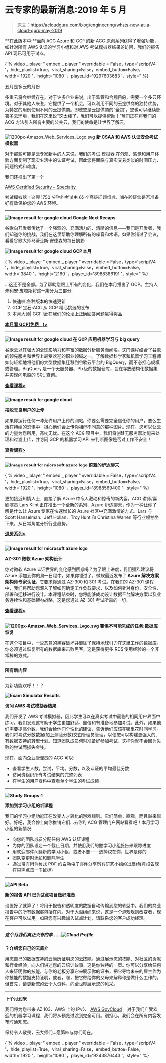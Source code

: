 # 云专家的最新消息:2019 年 5 月

> 原文：<https://acloudguru.com/blog/engineering/whats-new-at-a-cloud-guru-may-2019>

**在此版本中:**面向 ACG Azure 和 GCP 的新 ACG 原创系列获得了增强功能，如针对所有 AWS 认证的学习小组和对 AWS 考试模拟器结果的访问，我们的报告 API 现已可用于试点。

{ % video _ player " embed _ player " overridable = False，type='scriptV4 '，hide_playlist=True，viral_sharing=False，embed_button=False，width='1920 '，height='1080 '，player_id='9297603683 '，style=" %}

五月是多云的月份

多重云将会继续存在。对于许多企业来说，出于监管和合规目的，需要一个多云环境。对于其他人来说，它提供了一个机会，可以利用不同的云提供商的独特优势，为特定的用例使用不同的云提供商。即使您是云提供商的“全包”，您也可以继续部署多云环境，我们在这里说“这太棒了，我们可以提供帮助！”我们正在将我们的 ACG 方法引入所有主要的公共云，我们的使命是让世界了解云。

* * *

![1200px-Amazon_Web_Services_Logo.svg](img/699ab2d895d23f204564e2f1b24d2c6f.png) **新 CSAA 和 AWS 认证安全考试模拟器**

对于那些可能是云专家新手的人来说，我们的考试 模拟器 在外观、感觉和用户体验方面复制了现实生活中的认证考试，因此您将面临与真实交易类似的时间压力、问题格式和难度。

我们还推出了第一个

[AWS Certified Security – Specialty ](https://acloud.guru/learn/aws-certified-security-specialty "https://acloud.guru/learn/aws-certified-security-specialty")

考试模拟器！这项 1750 分钟的考试由 65 个高级问题组成，旨在验证您是否准备好有效保护您的 AWS 环境。

* * *

**![Image result for google cloud](img/b937bf00179f78b0a9d153577a87536d.png) Google Next Recaps**

谷歌向开发者传达了一个强烈的、充满活力的、清晰的信息——我们是开发者，我们知道你的挑战，我们在这里帮助你理解所有的噪音和术语。如果你错过了会议，看看谷歌大师马蒂亚斯·安德森的每日摘要:

 ****![Image result for google cloud](img/b937bf00179f78b0a9d153577a87536d.png)** GCP 本月**

{ % video _ player " embed _ player " overridable = False，type='scriptV4 '，hide_playlist=True，viral_sharing=False，embed_button=False，width='3840 '，height='2160 '，player_id='8988386191 '，style=" %}

…这还不是全部。为了帮助您跟上所有的变化，我们在本月推出了 GCP。主持人朱利安·皮塔斯将这一集分为三部分:

1.  快速咬:各种版本的快速更新
2.  GCP 宝石:ACG 从 GCP 精心挑选的发布
3.  本月大师| GCP 版:在我们的论坛上正确回答问题赢得奖品

**[本月看 GCP(免费！)>](https://acloud.guru/series/gcp-this-month)**

* * *

****![Image result for google cloud](img/b937bf00179f78b0a9d153577a87536d.png)** 在 GCP 应用机器学习与 big query**

谷歌云以其强大的全球影响力和丰富的数据分析服务而闻名。这门课程结合了谷歌的领先服务和世界上最受欢迎的职业领域之一。了解数据科学家和机器学习工程师如何轻松地将他们的大型数据集迁移到谷歌云平台的 BigQuery，而不必担心规模或管理。BigQuery 是一个无服务器、Pb 级的数据仓库，旨在存放结构化数据集并实现闪电般的 SQL 查询。

**[查看课程>](https://acloud.guru/learn/gcp-applied-machine-learning-bigquery)**

* * *

**![Image result for google cloud](img/b937bf00179f78b0a9d153577a87536d.png)**

**摆脱无良用户的上传**

如果你运行任何一种允许用户上传的网站，你要么需要完全信任你的用户，要么生活在持续的恐惧中，担心他们会上传你祖母不同意的那种图片。现在，您可以让云的力量为您所用，高枕无忧。在这个 ACG 项目中，我们将创建无服务器功能来处理和过滤上传，并访问 GCP 的机器学习 API 来判断图像是否对工作不安全！

**[查看课程>](https://acloud.guru/series/acg-projects/view/203)**

* * *

****![Image result for microsoft azure logo](img/bf6116b4a1949ac7e71d211fba10b379.png)** 蔚蓝的炉边聊天**

{ % video _ player " embed _ player " overridable = False，type='scriptV4 '，hide_playlist=True，viral_sharing=False，embed_button=False，width='1920 '，height='1080 '，player_id='8988569400 '，style=" %}

更加接近知情人士，直接了解 Azure 中令人激动和惊奇的新内容。ACG 讲师/喜剧演员 Lars Klint 正在推出一个全新的系列，Azure 炉边聊天，作为一种让你了解是什么让 Azure 专家在快速增长的 Azure 社区中充满激情的方式。Lars 与 Scott Hanselman、Jeff Hollan、Troy Hunt 和 Christina Warren 等行业领袖坐下来，从日常角度分析行业趋势。

**[退房系列>](https://acloud.guru/series/azure-chats)**

* * *

**![Image result for microsoft azure logo](img/bf6116b4a1949ac7e71d211fba10b379.png)**

**AZ-301 微软 Azure 架构设计**

你对微软 Azure 认证世界的变化感到困惑吗？为了跟上进度，我们强烈建议将 Azure 添加到你的周一日程中。如果你错过了，微软最近发布了 **Azure 解决方案架构师专家认证**，它要求你通过 AZ-300 和 301 考试。在我们的 AZ-301 课程中，我们将帮助您深入了解如何确定工作负载要求，以及如何针对身份、安全性、部署和迁移进行设计。本课程结束时，您将能够成功设计数据平台解决方案以及业务连续性和基础架构战略，这是您通过 AZ-301 考试所需的一切。

**[查看课程>](https://acloud.guru/learn/az-301-architect-design-2019)**

* * *

****![1200px-Amazon_Web_Services_Logo.svg](img/699ab2d895d23f204564e2f1b24d2c6f.png)** 警惕不可能完成的任务:数据库恢复**

在这个项目中，一些恶意的黑客破坏并删除了保持地球引力在这里工作的数据库。你必须通过恢复所有的数据库来击败黑客。这是获得更多 RDS 使用经验的一个非常棒的方式。

* * *

**所有新内容**

* * *

为新功能欢呼！！？

**![Exam Simulator Results](img/adf2e1cca899858820197f2ce282af82.png)**

**访问 AWS 考试模拟器结果**

我们开发了 AWS 考试模拟器，因此学生可以在真实考试中面临的相同用户界面中练习。我们发现这有助于学生更加舒适、自信和有准备地参加考试。此外，如果他们需要提高分数，我们会给他们个性化的建议，告诉他们应该在哪里花时间学习。我们将考试分数数据(加上测验分数)交由管理员管理，以便您可以构建更强大的、有数据支持的转型计划。知道团队成员何时准备好参加考试，这样你就不会因为失败的尝试而损失金钱。

现在，面向企业管理员的 ACG 可以:

*   查看学生人数，尝试，平均。分数，以及认证的平均最佳分数
*   访问贵组织所有考试结果的完整列表
*   在学生的用户资料中查看单个学生的考试成绩

* * *

**![Study Groups-1](img/65e265285e52101eb39579ff7f09bcf5.png)**

**添加到学习小组的新课程**

我们的学习小组功能正在改变人才转化的游戏规则。它们简单、直观，而且越来越好。好吧，我会停止向你推销它们…去你的 ACG 管理门户网站看看吧！本月学习小组的新情况:

*   向您的团队成员分配任何 AWS 认证课程
*   为你的团队设定一个截止日期，并使用我们的酷学习小组报告来跟踪进度
*   用欢迎邮件问候新的学习小组，或者不要——选择权在你，世界是你的
*   团队变更时添加和删除学生
*   通过带有附件格式 PDF 的自动电子邮件分享所有研究小组的进展(每月报告现在只需点击一下鼠标)

* * *

**![API Beta](img/1d77fd07b26a7dc7ed2909b80ca55056.png)**

**新的报告 API 已为试点项目做好准备**

设置好了就算了！将用于报告和透明度的数据自动传输到您的转型中。我们的商业报告中的所有数据都包括在内。对于大型组织来说，这是一个游戏规则改变者，现在客户可以试用。如果您有兴趣加入试点计划，请联系您的客户成功经理。

* * *

##### **这个月我们真正兴奋的事……![Cloud Profile](img/16d07ac86609ef8cbaf0962781a885de.png)**

**？介绍您自己的云简介**

用您自己的数据支持的云简历证明您的云技能。通过展示您的技能、对社区的贡献和行业经验，向人们讲述您的云培训故事。这是你独特的一页。你可以分享给任何人来证明你的技能。与你的老板分享它来展示你的证书，把它寄给未来的雇主作为你技能的数据支持证明，或者，嘿，把它寄给你的父母来解释你是做什么工作的。但首先，请更新您的云个人资料，向全世界展示您的风采。

* * *

**下个月到来**

我们将为您带来 AZ 103、AWS 上的 IPv6、 [AWS GovCloud](https://acloudguru.com/course/aws-govcloud-beyond-the-buzzwords) ，对于我们广受欢迎的机器学习课程，我们将从预览过渡到完全可用。别担心，我们会在所有内容发布时通知您。

保持令人敬畏，云大师们…愿第四与你们同在。

{ % video _ player " embed _ player " overridable = False，type='scriptV4 '，hide_playlist=True，viral_sharing=False，embed_button=False，width='1920 '，height='1080 '，player_id='9243876443 '，style=" %}